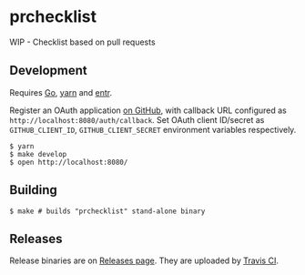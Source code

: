 # prchecklist

WIP - Checklist based on pull requests

## Development

Requires [Go][], [yarn][] and [entr][].

Register an OAuth application [on GitHub](https://github.com/settings/applications/new), with callback URL configured as `http://localhost:8080/auth/callback`. Set OAuth client ID/secret as `GITHUB_CLIENT_ID`, `GITHUB_CLIENT_SECRET` environment variables respectively.

    $ yarn
    $ make develop
    $ open http://localhost:8080/

## Building

    $ make # builds "prchecklist" stand-alone binary

## Releases

Release binaries are on [Releases page](https://github.com/motemen/prchecklist/releases). They are uploaded by [Travis CI](https://travis-ci.org/motemen/prchecklist).

[Go]: https://golang.org/
[yarn]: https://yarnpkg.com/
[entr]: http://entrproject.org/

